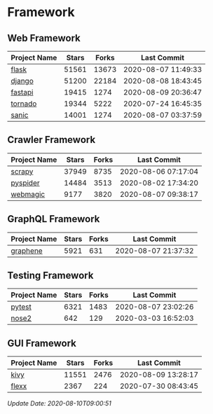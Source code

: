 # Framework

## Web Framework

| Project Name | Stars | Forks | Last Commit |
| ------------ | ----- | ----- | ----------- |
| [flask](https://github.com/pallets/flask) | 51561 | 13673 | 2020-08-07 11:49:33 |
| [django](https://github.com/django/django) | 51200 | 22184 | 2020-08-08 18:43:45 |
| [fastapi](https://github.com/tiangolo/fastapi) | 19415 | 1274 | 2020-08-09 20:36:47 |
| [tornado](https://github.com/tornadoweb/tornado) | 19344 | 5222 | 2020-07-24 16:45:35 |
| [sanic](https://github.com/huge-success/sanic) | 14001 | 1274 | 2020-08-07 03:37:59 |

## Crawler Framework

| Project Name | Stars | Forks | Last Commit |
| ------------ | ----- | ----- | ----------- |
| [scrapy](https://github.com/scrapy/scrapy) | 37949 | 8735 | 2020-08-06 07:17:04 |
| [pyspider](https://github.com/binux/pyspider) | 14484 | 3513 | 2020-08-02 17:34:20 |
| [webmagic](https://github.com/code4craft/webmagic) | 9177 | 3820 | 2020-08-07 09:38:17 |

## GraphQL Framework

| Project Name | Stars | Forks | Last Commit |
| ------------ | ----- | ----- | ----------- |
| [graphene](https://github.com/graphql-python/graphene) | 5921 | 631 | 2020-08-07 21:37:32 |

## Testing Framework

| Project Name | Stars | Forks | Last Commit |
| ------------ | ----- | ----- | ----------- |
| [pytest](https://github.com/pytest-dev/pytest) | 6321 | 1483 | 2020-08-07 23:02:26 |
| [nose2](https://github.com/nose-devs/nose2) | 642 | 129 | 2020-03-03 16:52:03 |

## GUI Framework

| Project Name | Stars | Forks | Last Commit |
| ------------ | ----- | ----- | ----------- |
| [kivy](https://github.com/kivy/kivy) | 11551 | 2476 | 2020-08-09 13:28:17 |
| [flexx](https://github.com/flexxui/flexx) | 2367 | 224 | 2020-07-30 08:43:45 |

*Update Date: 2020-08-10T09:00:51*